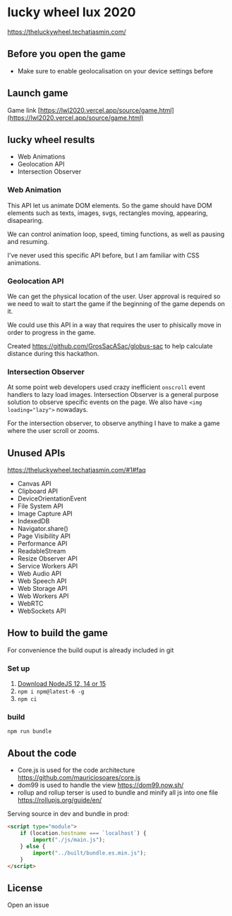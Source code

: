 # lucky wheel lux 2020

https://theluckywheel.techatjasmin.com/

## Before you open the game

 - Make sure to enable geolocalisation on your device settings before

## Launch game

Game link [https://lwl2020.vercel.app/source/game.html](https://lwl2020.vercel.app/source/game.html)



## lucky wheel results

 * Web Animations
 * Geolocation API
 * Intersection Observer


### Web Animation

This API let us animate DOM elements. So the game should have DOM elements such as texts, images, svgs, rectangles moving, appearing, disapearing.

We can control animation loop, speed, timing functions, as well as pausing and resuming.

I've never used this specific API before, but I am familiar with CSS animations.


### Geolocation API

We can get the physical location of the user. User approval is required so we need to wait to start the game if the beginning of the game depends on it.

We could use this API in a way that requires the user to phisically move in order to progress in the game.

Created https://github.com/GrosSacASac/globus-sac to help calculate distance during this hackathon.


### Intersection Observer

At some point web developers used crazy inefficient `onscroll` event handlers to lazy load images. Intersection Observer is a general purpose solution to observe specific events on the page. We also have `<img loading="lazy">` nowadays.

For the intersection observer, to observe anything I have to make a game where the user scroll or zooms.


## Unused APIs

https://theluckywheel.techatjasmin.com/#1#faq

 * Canvas API
 * Clipboard API
 * DeviceOrientationEvent
 * File System API
 * Image Capture API
 * IndexedDB
 * Navigator.share()
 * Page Visibility API
 * Performance API 
 * ReadableStream
 * Resize Observer API
 * Service Workers API
 * Web Audio API
 * Web Speech API
 * Web Storage API
 * Web Workers API
 * WebRTC
 * WebSockets API

## How to build the game

For convenience the build ouput is already included in git


### Set up

1. [Download NodeJS 12, 14 or 15](https://nodejs.org/en/)
2. `npm i npm@latest-6 -g`
3. `npm ci`


### build

`npm run bundle`


## About the code

 * Core.js is used for the code architecture https://github.com/mauriciosoares/core.js
 * dom99 is used to handle the view https://dom99.now.sh/
 * rollup and rollup terser is used to bundle and minify all js into one file https://rollupjs.org/guide/en/ 

Serving source in dev and bundle in prod:

```html
<script type="module">
    if (location.hostname === `localhost`) {
        import("./js/main.js");
    } else {
        import("../built/bundle.es.min.js");
    }
</script>
```

## License

Open an issue